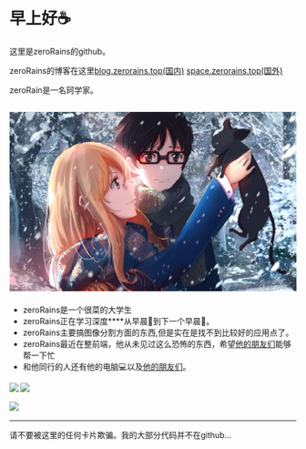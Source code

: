 # 早上好☕  

这里是zeroRains的github。 

zeroRains的博客在这里[blog.zerorains.top(国内)](https://blog.zerorains.top/) [space.zerorains.top(国外)](https://space.zerorains.top)

zeroRain是一名珂学家。

![](./GONGSE.jpg)
---
* zeroRains是一个很菜的大学生
* zeroRains正在学习深度\*\*\*\*从早晨🌇到下一个早晨🌆。  
* zeroRains主要搞图像分割方面的东西,但是实在是找不到比较好的应用点了。
* zeroRains最近在整前端，他从未见过这么恐怖的东西，希望[他的朋友们](https://github.com/PaperFormulaIV)能够帮一下忙
* 和他同行的人还有他的电脑💻以及[他的朋友们](https://github.com/PaperFormulaIV)。  

<b>
<image src='https://github-readme-stats.vercel.app/api?username=zeroRains&show_icons=true&theme=onedark' height= 141></image>
</b>
<b>
<image src='https://github-readme-stats.vercel.app/api/top-langs/?username=zeroRains&layout=compact&theme=gruvbox' height= 141></image>
</b>

<image src='https://github-profile-trophy.vercel.app/?username=zeroRains&theme=monokai'></image>

---

请不要被这里的任何卡片欺骗。我的大部分代码并不在github...
